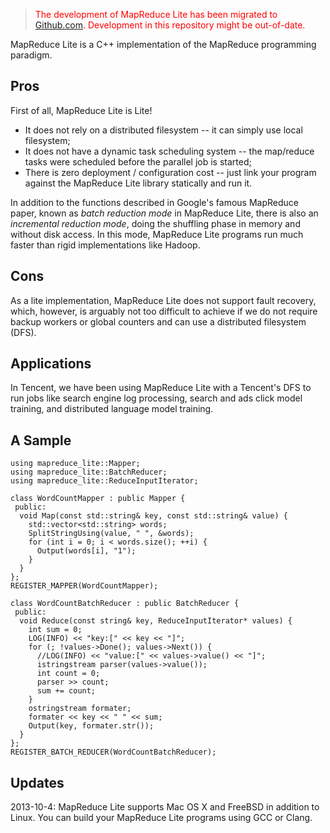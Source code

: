> <font color='red'>The development of MapReduce Lite has been migrated to <a href='https://github.com/wangkuiyi/mapreduce-lite'>Github.com</a>.  Development in this repository might be out-of-date.</font>


MapReduce Lite is a C++ implementation of the MapReduce programming paradigm.

## Pros ##

First of all, MapReduce Lite is Lite!
  * It does not rely on a distributed filesystem -- it can simply use local filesystem;
  * It does not have a dynamic task scheduling system -- the map/reduce tasks were scheduled before the parallel job is started;
  * There is zero deployment / configuration cost -- just link your program against the MapReduce Lite library statically and run it.

In addition to the functions described in Google's famous MapReduce paper, known as _batch reduction mode_ in MapReduce Lite, there is also an _incremental reduction mode_, doing the shuffling phase in memory and without disk access.  In this mode, MapReduce Lite programs run much faster than rigid implementations like Hadoop.

## Cons ##

As a lite implementation, MapReduce Lite does not support fault recovery, which, however, is arguably not too difficult to achieve if we do not require backup workers or global counters and can use a distributed filesystem (DFS).

## Applications ##

In Tencent, we have been using MapReduce Lite with a Tencent's DFS to run jobs like search engine log processing, search and ads click model training, and distributed language model training.

## A Sample ##

```
using mapreduce_lite::Mapper;
using mapreduce_lite::BatchReducer;
using mapreduce_lite::ReduceInputIterator;

class WordCountMapper : public Mapper {
 public:
  void Map(const std::string& key, const std::string& value) {
    std::vector<std::string> words;
    SplitStringUsing(value, " ", &words);
    for (int i = 0; i < words.size(); ++i) {
      Output(words[i], "1");
    }
  }
};
REGISTER_MAPPER(WordCountMapper);

class WordCountBatchReducer : public BatchReducer {
 public:
  void Reduce(const string& key, ReduceInputIterator* values) {
    int sum = 0;
    LOG(INFO) << "key:[" << key << "]";
    for (; !values->Done(); values->Next()) {
      //LOG(INFO) << "value:[" << values->value() << "]";
      istringstream parser(values->value());
      int count = 0;
      parser >> count;
      sum += count;
    }
    ostringstream formater;
    formater << key << " " << sum;
    Output(key, formater.str());
  }
};
REGISTER_BATCH_REDUCER(WordCountBatchReducer);
```

## Updates ##

2013-10-4: MapReduce Lite supports Mac OS X and FreeBSD in addition to Linux.  You can build your MapReduce Lite programs using GCC or Clang.